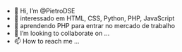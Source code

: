  - 👋 Hi, I’m @PietroDSE
- 👀 interessado em HTML, CSS, Python, PHP, JavaScript 
- 🌱 aprendendo PHP para entrar no mercado de trabalho
- 💞️ I’m looking to collaborate on ...
- 📫 How to reach me ...

<!---
PietroDSE/PietroDSE is a ✨ special ✨ repository because its `README.md` (this file) appears on your GitHub profile.
You can click the Preview link to take a look at your changes.
--->
